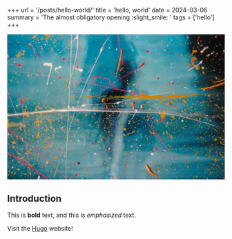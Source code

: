 +++
url = '/posts/hello-world/'
title = 'hello, world'
date = 2024-03-06
summary = 'The almost obligatory opening :slight_smile: '
tags = ['hello']
+++

![water droplets on glass during daytime](water-droplets-on-glass-during-daytime-_x6oTZbNsh0.jpg "Photo by [Jr Korpa](https://unsplash.com/@jrkorpa) on [Unsplash](https://unsplash.com/)")

## Introduction

This is **bold** text, and this is *emphasized* text.

Visit the [Hugo](https://gohugo.io) website!
